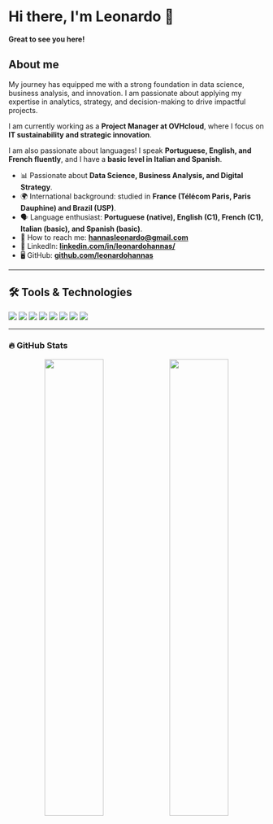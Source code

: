 # Hi there, I'm Leonardo 👋

**Great to see you here!**  

## About me

My journey has equipped me with a strong foundation in data science, business analysis, and innovation. I am passionate about applying my expertise in analytics, strategy, and decision-making to drive impactful projects.  

I am currently working as a **Project Manager at OVHcloud**, where I focus on **IT sustainability and strategic innovation**.

I am also passionate about languages! I speak **Portuguese, English, and French fluently**, and I have a **basic level in Italian and Spanish**.

- 📊 Passionate about **Data Science, Business Analysis, and Digital Strategy**.
- 🌍 International background: studied in **France (Télécom Paris, Paris Dauphine) and Brazil (USP)**.
- 🗣️ Language enthusiast: **Portuguese (native), English (C1), French (C1), Italian (basic), and Spanish (basic)**.
- 📩 How to reach me: **hannasleonardo@gmail.com**  
- 💼 LinkedIn: **[linkedin.com/in/leonardohannas/](https://www.linkedin.com/in/leonardohannas/)**  
- 🖥️ GitHub: **[github.com/leonardohannas](https://github.com/leonardohannas)**  

---

## 🛠 Tools & Technologies
<div align="left">
  <img src="https://img.shields.io/badge/-Python-3776AB?logo=python&logoColor=white&style=for-the-badge" />
  <img src="https://img.shields.io/badge/-R-276DC3?logo=r&logoColor=white&style=for-the-badge" />
  <img src="https://img.shields.io/badge/-C-A8B9CC?logo=c&logoColor=white&style=for-the-badge" />
  <img src="https://img.shields.io/badge/-Java-007396?logo=java&logoColor=white&style=for-the-badge" />
  <img src="https://img.shields.io/badge/-SQL-4479A1?logo=postgresql&logoColor=white&style=for-the-badge" />
  <img src="https://img.shields.io/badge/-LaTeX-008080?logo=latex&logoColor=white&style=for-the-badge" />
  <img src="https://img.shields.io/badge/-Tableau-E97627?logo=tableau&logoColor=white&style=for-the-badge" />
  <img src="https://img.shields.io/badge/-Power%20BI-F2C811?logo=powerbi&logoColor=black&style=for-the-badge" />
</div>

---

### 🔥 GitHub Stats
<p align="center">
  <img width="48%" src="https://github-readme-stats.vercel.app/api?username=leonardohannas&show_icons=true&theme=dark" />
  <img width="48%" src="https://streak-stats.demolab.com/?user=leonardohannas&theme=dark" />
</p>
